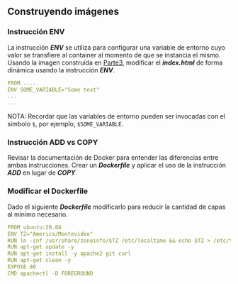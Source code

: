 ## Construyendo imágenes 

### Instrucción ENV

La instrucción ***ENV*** se utiliza para configurar una variable de entorno cuyo valor se transfiere al container al momento de que se instancia el mismo. Usando la imagen construída en [Parte3](./parte3-construyendo_imagenes.md), modificar el ***index.html*** de forma dinámica usando la instrucción ***ENV***.  

```yaml
FROM .....
ENV SOME_VARIABLE="Some text"
...
...
```

NOTA: Recordar que las variables de entorno pueden ser invocadas con el símbolo `$`, por ejemplo, `$SOME_VARIABLE`.

### Instrucción ADD vs COPY

Revisar la documentación de Docker para entender las diferencias entre ambas instrucciones. Crear un ***Dockerfile*** y aplicar el uso de la instrucción ***ADD*** en lugar de ***COPY***.

### Modificar el Dockerfile

Dado el siguiente ***Dockerfile*** modificarlo para reducir la cantidad de capas al mínimo necesario.

```yaml
FROM ubuntu:20.04
ENV TZ="America/Montevideo"
RUN ln -snf /usr/share/zoneinfo/$TZ /etc/localtime && echo $TZ > /etc/timezone # Con este comando seteamos el TimeZone, de lo contrario falla la construcción de la imagen.
RUN apt-get update -y
RUN apt-get install -y apache2 git curl
RUN apt-get clean -y
EXPOSE 80
CMD apachectl -D FOREGROUND
```